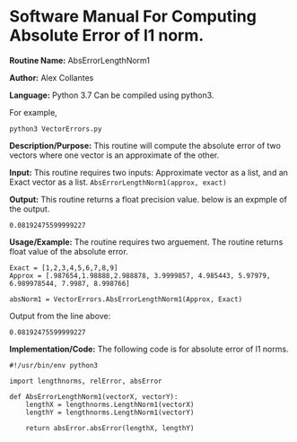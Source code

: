 # Software Manual For Computing Absolute Error of l1 norm.

**Routine Name:** AbsErrorLengthNorm1
 
**Author:** Alex Collantes
 
**Language:** Python 3.7 Can be compiled using python3.

For example,

`python3 VectorErrors.py`

**Description/Purpose:** This routine will compute the absolute error of two vectors where one vector is an approximate of the other.

**Input:** This routine requires two inputs: Approximate vector as a list, and an Exact vector as a list.
`AbsErrorLengthNorm1(approx, exact)`

**Output:** This routine returns a float precision value. below is an expmple of the output.
```
0.08192475599999227
```

**Usage/Example:** The routine requires two arguement. The routine returns float value of the absolute error.
```
Exact = [1,2,3,4,5,6,7,8,9]
Approx = [.987654,1.98888,2.988878, 3.9999857, 4.985443, 5.97979, 6.989978544, 7.9987, 8.998766]

absNorm1 = VectorErrors.AbsErrorLengthNorm1(Approx, Exact)
 ```
Output from the line above:

`0.08192475599999227`

**Implementation/Code:** The following code is for absolute error of l1 norms.

```
#!/usr/bin/env python3

import lengthnorms, relError, absError

def AbsErrorLengthNorm1(vectorX, vectorY):
    lengthX = lengthnorms.LengthNorm1(vectorX)
    lengthY = lengthnorms.LengthNorm1(vectorY)

    return absError.absError(lengthX, lengthY)
```
